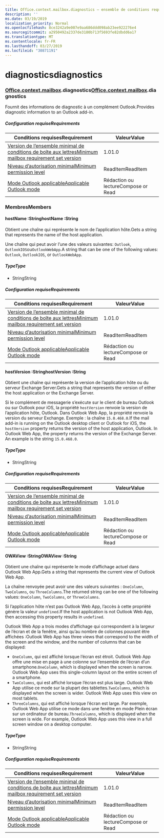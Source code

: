 ```yaml
---
title: Office.context.mailbox.diagnostics – ensemble de conditions requises 1.1
description: ''
ms.date: 03/19/2019
localization_priority: Normal
ms.openlocfilehash: 8ce3242a9e007e9aa686ddd098ab23ee922276e4
ms.sourcegitcommit: a2950492a2337de3180b713f5693fe82dbdd6a17
ms.translationtype: MT
ms.contentlocale: fr-FR
ms.lasthandoff: 03/27/2019
ms.locfileid: "30871191"
---
```

# <a name="diagnostics"></a><span data-ttu-id="973fb-102">diagnostics</span><span class="sxs-lookup"><span data-stu-id="973fb-102">diagnostics</span></span>

### <a name="officeofficemdcontextofficecontextmdmailboxofficecontextmailboxmddiagnostics"></a><span data-ttu-id="973fb-103">[Office](Office.md)[.context](Office.context.md)[.mailbox](Office.context.mailbox.md).diagnostics</span><span class="sxs-lookup"><span data-stu-id="973fb-103">[Office](Office.md)[.context](Office.context.md)[.mailbox](Office.context.mailbox.md).diagnostics</span></span>

<span data-ttu-id="973fb-104">Fournit des informations de diagnostic à un complément Outlook.</span><span class="sxs-lookup"><span data-stu-id="973fb-104">Provides diagnostic information to an Outlook add-in.</span></span>

##### <a name="requirements"></a><span data-ttu-id="973fb-105">Configuration requise</span><span class="sxs-lookup"><span data-stu-id="973fb-105">Requirements</span></span>

|<span data-ttu-id="973fb-106">Conditions requises</span><span class="sxs-lookup"><span data-stu-id="973fb-106">Requirement</span></span>| <span data-ttu-id="973fb-107">Valeur</span><span class="sxs-lookup"><span data-stu-id="973fb-107">Value</span></span>|
|---|---|
|[<span data-ttu-id="973fb-108">Version de l’ensemble minimal de conditions de boîte aux lettres</span><span class="sxs-lookup"><span data-stu-id="973fb-108">Minimum mailbox requirement set version</span></span>](/office/dev/add-ins/reference/requirement-sets/outlook-api-requirement-sets)| <span data-ttu-id="973fb-109">1.0</span><span class="sxs-lookup"><span data-stu-id="973fb-109">1.0</span></span>|
|[<span data-ttu-id="973fb-110">Niveau d’autorisation minimal</span><span class="sxs-lookup"><span data-stu-id="973fb-110">Minimum permission level</span></span>](/outlook/add-ins/understanding-outlook-add-in-permissions)| <span data-ttu-id="973fb-111">ReadItem</span><span class="sxs-lookup"><span data-stu-id="973fb-111">ReadItem</span></span>|
|[<span data-ttu-id="973fb-112">Mode Outlook applicable</span><span class="sxs-lookup"><span data-stu-id="973fb-112">Applicable Outlook mode</span></span>](/outlook/add-ins/#extension-points)| <span data-ttu-id="973fb-113">Rédaction ou lecture</span><span class="sxs-lookup"><span data-stu-id="973fb-113">Compose or Read</span></span>|

### <a name="members"></a><span data-ttu-id="973fb-114">Membres</span><span class="sxs-lookup"><span data-stu-id="973fb-114">Members</span></span>

####  <a name="hostname-string"></a><span data-ttu-id="973fb-115">hostName :String</span><span class="sxs-lookup"><span data-stu-id="973fb-115">hostName :String</span></span>

<span data-ttu-id="973fb-116">Obtient une chaîne qui représente le nom de l’application hôte.</span><span class="sxs-lookup"><span data-stu-id="973fb-116">Gets a string that represents the name of the host application.</span></span>

<span data-ttu-id="973fb-117">Une chaîne qui peut avoir l’une des valeurs suivantes: `Outlook`, `OutlookIOS`ou`OutlookWebApp`.</span><span class="sxs-lookup"><span data-stu-id="973fb-117">A string that can be one of the following values: `Outlook`, `OutlookIOS`, or `OutlookWebApp`.</span></span>

##### <a name="type"></a><span data-ttu-id="973fb-118">Type</span><span class="sxs-lookup"><span data-stu-id="973fb-118">Type</span></span>

*   <span data-ttu-id="973fb-119">String</span><span class="sxs-lookup"><span data-stu-id="973fb-119">String</span></span>

##### <a name="requirements"></a><span data-ttu-id="973fb-120">Configuration requise</span><span class="sxs-lookup"><span data-stu-id="973fb-120">Requirements</span></span>

|<span data-ttu-id="973fb-121">Conditions requises</span><span class="sxs-lookup"><span data-stu-id="973fb-121">Requirement</span></span>| <span data-ttu-id="973fb-122">Valeur</span><span class="sxs-lookup"><span data-stu-id="973fb-122">Value</span></span>|
|---|---|
|[<span data-ttu-id="973fb-123">Version de l’ensemble minimal de conditions de boîte aux lettres</span><span class="sxs-lookup"><span data-stu-id="973fb-123">Minimum mailbox requirement set version</span></span>](/office/dev/add-ins/reference/requirement-sets/outlook-api-requirement-sets)| <span data-ttu-id="973fb-124">1.0</span><span class="sxs-lookup"><span data-stu-id="973fb-124">1.0</span></span>|
|[<span data-ttu-id="973fb-125">Niveau d’autorisation minimal</span><span class="sxs-lookup"><span data-stu-id="973fb-125">Minimum permission level</span></span>](/outlook/add-ins/understanding-outlook-add-in-permissions)| <span data-ttu-id="973fb-126">ReadItem</span><span class="sxs-lookup"><span data-stu-id="973fb-126">ReadItem</span></span>|
|[<span data-ttu-id="973fb-127">Mode Outlook applicable</span><span class="sxs-lookup"><span data-stu-id="973fb-127">Applicable Outlook mode</span></span>](/outlook/add-ins/#extension-points)| <span data-ttu-id="973fb-128">Rédaction ou lecture</span><span class="sxs-lookup"><span data-stu-id="973fb-128">Compose or Read</span></span>|

####  <a name="hostversion-string"></a><span data-ttu-id="973fb-129">hostVersion :String</span><span class="sxs-lookup"><span data-stu-id="973fb-129">hostVersion :String</span></span>

<span data-ttu-id="973fb-130">Obtient une chaîne qui représente la version de l’application hôte ou du serveur Exchange Server.</span><span class="sxs-lookup"><span data-stu-id="973fb-130">Gets a string that represents the version of either the host application or the Exchange Server.</span></span>

<span data-ttu-id="973fb-p101">Si le complément de messagerie s’exécute sur le client de bureau Outlook ou sur Outlook pour iOS, la propriété `hostVersion` renvoie la version de l’application hôte, Outlook. Dans Outlook Web App, la propriété renvoie la version du serveur Exchange. Exemple : la chaîne `15.0.468.0`.</span><span class="sxs-lookup"><span data-stu-id="973fb-p101">If the mail add-in is running on the Outlook desktop client or Outlook for iOS, the `hostVersion` property returns the version of the host application, Outlook. In Outlook Web App, the property returns the version of the Exchange Server. An example is the string `15.0.468.0`.</span></span>

##### <a name="type"></a><span data-ttu-id="973fb-134">Type</span><span class="sxs-lookup"><span data-stu-id="973fb-134">Type</span></span>

*   <span data-ttu-id="973fb-135">String</span><span class="sxs-lookup"><span data-stu-id="973fb-135">String</span></span>

##### <a name="requirements"></a><span data-ttu-id="973fb-136">Configuration requise</span><span class="sxs-lookup"><span data-stu-id="973fb-136">Requirements</span></span>

|<span data-ttu-id="973fb-137">Conditions requises</span><span class="sxs-lookup"><span data-stu-id="973fb-137">Requirement</span></span>| <span data-ttu-id="973fb-138">Valeur</span><span class="sxs-lookup"><span data-stu-id="973fb-138">Value</span></span>|
|---|---|
|[<span data-ttu-id="973fb-139">Version de l’ensemble minimal de conditions de boîte aux lettres</span><span class="sxs-lookup"><span data-stu-id="973fb-139">Minimum mailbox requirement set version</span></span>](/office/dev/add-ins/reference/requirement-sets/outlook-api-requirement-sets)| <span data-ttu-id="973fb-140">1.0</span><span class="sxs-lookup"><span data-stu-id="973fb-140">1.0</span></span>|
|[<span data-ttu-id="973fb-141">Niveau d’autorisation minimal</span><span class="sxs-lookup"><span data-stu-id="973fb-141">Minimum permission level</span></span>](/outlook/add-ins/understanding-outlook-add-in-permissions)| <span data-ttu-id="973fb-142">ReadItem</span><span class="sxs-lookup"><span data-stu-id="973fb-142">ReadItem</span></span>|
|[<span data-ttu-id="973fb-143">Mode Outlook applicable</span><span class="sxs-lookup"><span data-stu-id="973fb-143">Applicable Outlook mode</span></span>](/outlook/add-ins/#extension-points)| <span data-ttu-id="973fb-144">Rédaction ou lecture</span><span class="sxs-lookup"><span data-stu-id="973fb-144">Compose or Read</span></span>|

####  <a name="owaview-string"></a><span data-ttu-id="973fb-145">OWAView :String</span><span class="sxs-lookup"><span data-stu-id="973fb-145">OWAView :String</span></span>

<span data-ttu-id="973fb-146">Obtient une chaîne qui représente le mode d’affichage actuel dans Outlook Web App.</span><span class="sxs-lookup"><span data-stu-id="973fb-146">Gets a string that represents the current view of Outlook Web App.</span></span>

<span data-ttu-id="973fb-147">La chaîne renvoyée peut avoir une des valeurs suivantes : `OneColumn`, `TwoColumns`, ou `ThreeColumns`.</span><span class="sxs-lookup"><span data-stu-id="973fb-147">The returned string can be one of the following values: `OneColumn`, `TwoColumns`, or `ThreeColumns`.</span></span>

<span data-ttu-id="973fb-148">Si l’application hôte n’est pas Outlook Web App, l’accès à cette propriété génère la valeur `undefined`.</span><span class="sxs-lookup"><span data-stu-id="973fb-148">If the host application is not Outlook Web App, then accessing this property results in `undefined`.</span></span>

<span data-ttu-id="973fb-149">Outlook Web App a trois modes d’affichage qui correspondent à la largeur de l’écran et de la fenêtre, ainsi qu’au nombre de colonnes pouvant être affichées :</span><span class="sxs-lookup"><span data-stu-id="973fb-149">Outlook Web App has three views that correspond to the width of the screen and the window, and the number of columns that can be displayed:</span></span>

*   <span data-ttu-id="973fb-p102">`OneColumn`, qui est affiché lorsque l’écran est étroit. Outlook Web App offre une mise en page à une colonne sur l’ensemble de l’écran d’un smartphone.</span><span class="sxs-lookup"><span data-stu-id="973fb-p102">`OneColumn`, which is displayed when the screen is narrow. Outlook Web App uses this single-column layout on the entire screen of a smartphone.</span></span>
*   <span data-ttu-id="973fb-p103">`TwoColumns`, qui est affiché lorsque l’écran est plus large. Outlook Web App utilise ce mode sur la plupart des tablettes.</span><span class="sxs-lookup"><span data-stu-id="973fb-p103">`TwoColumns`, which is displayed when the screen is wider. Outlook Web App uses this view on most tablets.</span></span>
*   <span data-ttu-id="973fb-p104">`ThreeColumns`, qui est affiché lorsque l’écran est large. Par exemple, Outlook Web App utilise ce mode dans une fenêtre en mode Plein écran sur un ordinateur de bureau.</span><span class="sxs-lookup"><span data-stu-id="973fb-p104">`ThreeColumns`, which is displayed when the screen is wide. For example, Outlook Web App uses this view in a full screen window on a desktop computer.</span></span>

##### <a name="type"></a><span data-ttu-id="973fb-156">Type</span><span class="sxs-lookup"><span data-stu-id="973fb-156">Type</span></span>

*   <span data-ttu-id="973fb-157">String</span><span class="sxs-lookup"><span data-stu-id="973fb-157">String</span></span>

##### <a name="requirements"></a><span data-ttu-id="973fb-158">Configuration requise</span><span class="sxs-lookup"><span data-stu-id="973fb-158">Requirements</span></span>

|<span data-ttu-id="973fb-159">Conditions requises</span><span class="sxs-lookup"><span data-stu-id="973fb-159">Requirement</span></span>| <span data-ttu-id="973fb-160">Valeur</span><span class="sxs-lookup"><span data-stu-id="973fb-160">Value</span></span>|
|---|---|
|[<span data-ttu-id="973fb-161">Version de l’ensemble minimal de conditions de boîte aux lettres</span><span class="sxs-lookup"><span data-stu-id="973fb-161">Minimum mailbox requirement set version</span></span>](/office/dev/add-ins/reference/requirement-sets/outlook-api-requirement-sets)| <span data-ttu-id="973fb-162">1.0</span><span class="sxs-lookup"><span data-stu-id="973fb-162">1.0</span></span>|
|[<span data-ttu-id="973fb-163">Niveau d’autorisation minimal</span><span class="sxs-lookup"><span data-stu-id="973fb-163">Minimum permission level</span></span>](/outlook/add-ins/understanding-outlook-add-in-permissions)| <span data-ttu-id="973fb-164">ReadItem</span><span class="sxs-lookup"><span data-stu-id="973fb-164">ReadItem</span></span>|
|[<span data-ttu-id="973fb-165">Mode Outlook applicable</span><span class="sxs-lookup"><span data-stu-id="973fb-165">Applicable Outlook mode</span></span>](/outlook/add-ins/#extension-points)| <span data-ttu-id="973fb-166">Rédaction ou lecture</span><span class="sxs-lookup"><span data-stu-id="973fb-166">Compose or Read</span></span>|
